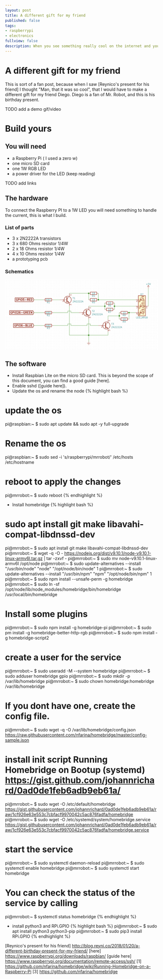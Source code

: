 ```yaml
---
layout: post
title: A different gift for my friend
published: false
tags:
- raspberrypi
- electronics
fullview: false
description: When you see something really cool on the internet and you wish you had that idea...
---
```


# A different gift for my friend
This is sort of a fan post, because when I saw [Reynico's present for his friend] I thought "Man, that it was so cool", that I would have to make a different gift for my friend Diego.
Diego is a fan of Mr. Robot, and this is his birthday present.

TODO add a demo gif/video

# Build yours

## You will need
- a Raspberry Pi ( I used a zero w)
- one micro SD card
- one 1W RGB LED
- a power driver for the LED (keep reading)

TODO add links

## The hardware
To connect the Raspberry PI to a 1W LED you will need something to handle the current, this is what I build.
### List of parts
- 3 x 2N2222A transistors
- 3 x 680 Ohms resistor 1/4W
- 2 x 18 Ohms resistor 1/4W
- 4 x 10 Ohms resistor 1/4W
- a prototyping pcb
### Schematics
![LEDcircuit](/assets/media/LED_circuit.png)

## The software

- Install Raspbian Lite on the micro SD card. This is beyond the scope of this document, you can find a good guide [here].
- Enable sshd ([guide here]).
- Update the os and rename the node
{% highlight bash %}
# update the os
pi@raspbian:~ $ sudo apt update && sudo apt -y full-upgrade
# Rename the os
pi@raspbian:~ $ sudo sed -i 's/raspberrypi/mrrobot/' /etc/hosts /etc/hostname
# reboot to apply the changes
pi@mrrobot:~ $ sudo reboot
{% endhighlight %}
- Install homebridge
{% highlight bash %}
# sudo apt install git make libavahi-compat-libdnssd-dev
pi@mrrobot:~ $ sudo apt install git make libavahi-compat-libdnssd-dev
pi@mrrobot:~ $ wget -q -O - https://nodejs.org/dist/v9.10.1/node-v9.10.1-linux-armv6l.tar.gz | tar -zxvf -
pi@mrrobot:~ $ sudo mv node-v9.10.1-linux-armv6l /opt/node
pi@mrrobot:~ $ sudo update-alternatives --install "/usr/bin/node" "node" "/opt/node/bin/node" 1
pi@mrrobot:~ $ sudo update-alternatives --install "/usr/bin/npm" "npm" "/opt/node/bin/npm" 1
pi@mrrobot:~ $ sudo npm install --unsafe-perm -g homebridge
pi@mrrobot:~ $ sudo ln -sf /opt/node/lib/node_modules/homebridge/bin/homebridge /usr/local/bin/homebridge


# Install some plugins
pi@mrrobot:~ $ sudo npm install -g homebridge-pi
pi@mrrobot:~ $ sudo pm install -g homebridge-better-http-rgb
pi@mrrobot:~ $ sudo npm install -g homebridge-script2

# create a user for the service
pi@mrrobot:~ $ sudo useradd -M --system homebridge
pi@mrrobot:~ $ sudo adduser homebridge gpio
pi@mrrobot:~ $ sudo mkdir -p /var/lib/homebridge
pi@mrrobot:~ $ sudo chown homebridge:homebridge /var/lib/homebridge

# If you dont have one, create the config file.
pi@mrrobot:~ $ sudo wget -q -O /var/lib/homebridge/config.json https://raw.githubusercontent.com/nfarina/homebridge/master/config-sample.json

# install init script Running Homebridge on Bootup (systemd) https://gist.github.com/johannrichard/0ad0de1feb6adb9eb61a/
pi@mrrobot:~ $ sudo wget -O /etc/default/homebridge https://gist.githubusercontent.com/johannrichard/0ad0de1feb6adb9eb61a/raw/1cf926e63e553c7cbfacf9970042c5ac876fadfa/homebridge
pi@mrrobot:~ $ sudo wget -O /etc/systemd/system/homebridge.service https://gist.githubusercontent.com/johannrichard/0ad0de1feb6adb9eb61a/raw/1cf926e63e553c7cbfacf9970042c5ac876fadfa/homebridge.service

# start the service
pi@mrrobot:~ $ sudo systemctl daemon-reload
pi@mrrobot:~ $ sudo systemctl enable homebridge
pi@mrrobot:~ $ sudo systemctl start homebridge

# You can check the status of the service by calling
pi@mrrobot:~ $ systemctl status homebridge
{% endhighlight %}

- install python3 and RPi.GPIO
{% highlight bash %}
pi@mrrobot:~ $ sudo apt install python3 python3-pip
pi@mrrobot:~ $ sudo pip3 install RPi.GPIO
{% endhighlight %}


[Reynico's present for his friend] http://blog.reyni.co/2018/01/20/a-different-birthday-present-for-my-friend/
[here] https://www.raspberrypi.org/downloads/raspbian/
[guide here] https://www.raspberrypi.org/documentation/remote-access/ssh/
[1] https://github.com/nfarina/homebridge/wiki/Running-Homebridge-on-a-Raspberry-Pi
[3] https://github.com/nfarina/homebridge
